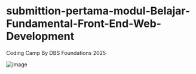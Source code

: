 ﻿# submittion-pertama-modul-Belajar-Fundamental-Front-End-Web-Development

Coding Camp By DBS Foundations 2025

![image](https://github.com/user-attachments/assets/21b4739e-0da7-498e-ac61-b02968f0c4e9)

